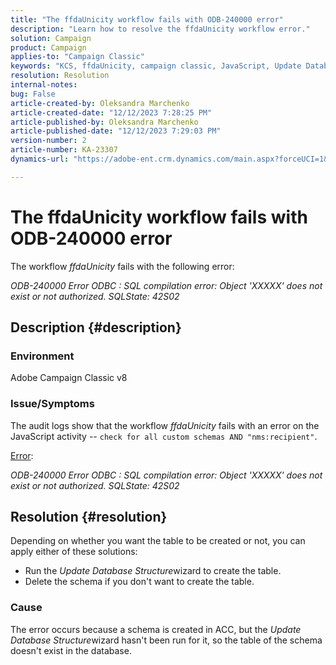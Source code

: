 ```yaml
---
title: "The ffdaUnicity workflow fails with ODB-240000 error"
description: "Learn how to resolve the ffdaUnicity workflow error."
solution: Campaign
product: Campaign
applies-to: "Campaign Classic"
keywords: "KCS, ffdaUnicity, campaign classic, JavaScript, Update Database Structure, schema"
resolution: Resolution
internal-notes: 
bug: False
article-created-by: Oleksandra Marchenko
article-created-date: "12/12/2023 7:28:25 PM"
article-published-by: Oleksandra Marchenko
article-published-date: "12/12/2023 7:29:03 PM"
version-number: 2
article-number: KA-23307
dynamics-url: "https://adobe-ent.crm.dynamics.com/main.aspx?forceUCI=1&pagetype=entityrecord&etn=knowledgearticle&id=ffe1d09a-2499-ee11-be37-6045bd0065f9"

---
```

# The ffdaUnicity workflow fails with ODB-240000 error


The workflow *ffdaUnicity* fails with the following error:

*ODB-240000 Error ODBC : SQL compilation error: Object 'XXXXX' does not exist or not authorized. SQLState: 42S02*

## Description {#description}


### Environment

Adobe Campaign Classic v8

### Issue/Symptoms

The audit logs show that the workflow *ffdaUnicity* fails with an error on the JavaScript activity -- `check for all custom schemas AND "nms:recipient"`.

<u>Error</u>:

*ODB-240000 Error ODBC : SQL compilation error: Object 'XXXXX' does not exist or not authorized. SQLState: 42S02*


## Resolution {#resolution}


Depending on whether you want the table to be created or not, you can apply either of these solutions:

- Run the *Update Database Structure*wizard to create the table.
- Delete the schema if you don't want to create the table.


### Cause

The error occurs because a schema is created in ACC, but the *Update Database Structure*wizard hasn't been run for it, so the table of the schema doesn't exist in the database.
